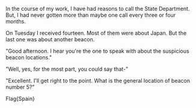 In the course of my work, I have had reasons to call the State Department. But, I had never gotten more than maybe one call every three or four months. 

On Tuesday I received fourteen.  Most of them were about Japan. But the last one was about another beacon. 

"Good afternoon. I hear you're the one to speak with about the suspicious beacon locations."

"Well, yes, for the most part, you could say that-"

"Excellent. I'll get right to the point. What is the general location of beacon number 5?"

Flag{Spain}
